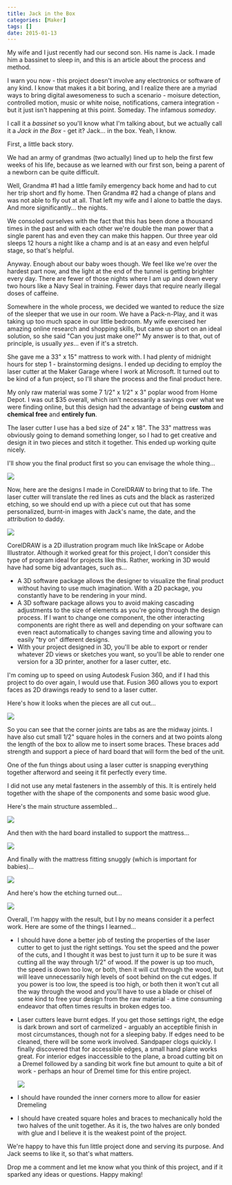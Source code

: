 ```yaml
---
title: Jack in the Box
categories: [Maker]
tags: []
date: 2015-01-13
---
```


My wife and I just recently had our second son. His name is Jack. I made him a bassinet to sleep in, and this is an article about the process and method.


I warn you now - this project doesn't involve any electronics or software of any kind. I know that makes it a bit boring, and I realize there are a myriad ways to bring digital awesomeness to such a scenario - moisure detection, controlled motion, music or white noise, notifications, camera integration - but it just isn't happening at this point. Someday. The infamous _someday_.

I call it a _bassinet_ so you'll know what I'm talking about, but we actually call it a _Jack in the Box_ - get it? Jack... in the box. Yeah, I know.

First, a little back story.

We had an army of grandmas (two actually) lined up to help the first few weeks of his life, because as we learned with our first son, being a parent of a newborn can be quite difficult.

Well, Grandma #1 had a little family emergency back home and had to cut her trip short and fly home. Then Grandma #2 had a change of plans and was not able to fly out at all. That left my wife and I alone to battle the days. And more significantly... the nights.

We consoled ourselves with the fact that this has been done a thousand times in the past and with each other we're double the man power that a single parent has and even they can make this happen. Our three year old sleeps 12 hours a night like a champ and is at an easy and even helpful stage, so that's helpful.

Anyway. Enough about our baby woes though. We feel like we're over the hardest part now, and the light at the end of the tunnel is getting brighter every day. There are fewer of those nights where I am up and down every two hours like a Navy Seal in training. Fewer days that require nearly illegal doses of caffeine.

Somewhere in the whole process, we decided we wanted to reduce the size of the sleeper that we use in our room. We have a Pack-n-Play, and it was taking up too much space in our little bedroom. My wife exercised her amazing online research and shopping skills, but came up short on an ideal solution, so she said "Can you just make one?" My answer is to that, out of principle, is usually _yes_... even if it's a stretch.

She gave me a 33" x 15" mattress to work with. I had plenty of midnight hours for step 1 - brainstorming designs. I ended up deciding to employ the laser cutter at the Maker Garage where I work at Microsoft. It turned out to be kind of a fun project, so I'll share the process and the final product here.

My only raw material was some 7 1/2" x 1/2" x 3" poplar wood from Home Depot. I was out $35 overall, which isn't necessarily a savings over what we were finding online, but this design had the advantage of being **custom** and **chemical free** and **entirely fun**.

The laser cutter I use has a bed size of 24" x 18". The 33" mattress was obviously going to demand something longer, so I had to get creative and design it in two pieces and stitch it together. This ended up working quite nicely.

I'll show you the final product first so you can envisage the whole thing...

![](/files/jack_01.jpg)

Now, here are the designs I made in CorelDRAW to bring that to life. The laser cutter will translate the red lines as cuts and the black as rasterized etching, so we should end up with a piece cut out that has some personalized, burnt-in images with Jack's name, the date, and the attribution to daddy.

![](/files/jack_02.png)

<aside>
CorelDRAW is a 2D illustration program much like InkScape or Adobe Illustrator. Although it worked great for this project, I don't consider this type of program ideal for projects like this. Rather, working in 3D would have had some big advantages, such as...

*   A 3D software package allows the designer to visualize the final product without having to use much imagination. With a 2D package, you constantly have to be rendering in your mind.
*   A 3D software package allows you to avoid making cascading adjustments to the size of elements as you're going through the design process. If I want to change one component, the other interacting components are right there as well and depending on your software can even react automatically to changes saving time and allowing you to easily "try on" different designs.
*   With your project designed in 3D, you'll be able to export or render whatever 2D views or sketches you want, so you'll be able to render one version for a 3D printer, another for a laser cutter, etc.

I'm coming up to speed on using Autodesk Fusion 360, and if I had this project to do over again, I would use that. Fusion 360 allows you to export faces as 2D drawings ready to send to a laser cutter.
</aside>

Here's how it looks when the pieces are all cut out...

![](/files/jack_03.png)

So you can see that the corner joints are tabs as are the midway joints. I have also cut small 1/2" square holes in the corners and at two points along the length of the box to allow me to insert some braces. These braces add strength and support a piece of hard board that will form the bed of the unit.

One of the fun things about using a laser cutter is snapping everything together afterword and seeing it fit perfectly every time.

I did not use any metal fasteners in the assembly of this. It is entirely held together with the shape of the components and some basic wood glue.

Here's the main structure assembled...

![](/files/jack_04.png)

And then with the hard board installed to support the mattress...

![](/files/jack_05.png)

And finally with the mattress fitting snuggly (which is important for babies)...

![](/files/jack_06.png)

And here's how the etching turned out...

![](/files/jack_07.png)

Overall, I'm happy with the result, but I by no means consider it a perfect work. Here are some of the things I learned...

*   I should have done a better job of testing the properties of the laser cutter to get to just the right settings. You set the speed and the power of the cuts, and I thought it was best to just turn it up to be sure it was cutting all the way through 1/2" of wood. If the power is up too much, the speed is down too low, or both, then it will cut through the wood, but will leave unnecessarily high levels of soot behind on the cut edges. If you power is too low, the speed is too high, or both then it won't cut all the way through the wood and you'll have to use a blade or chisel of some kind to free your design from the raw material - a time consuming endeavor that often times results in broken edges too.
*   Laser cutters leave burnt edges. If you get those settings right, the edge is dark brown and sort of carmelized - arguably an acceptible finish in most circumstances, though not for a sleeping baby. If edges need to be cleaned, there will be some work involved. Sandpaper clogs quickly. I finally discovered that for accessible edges, a small hand plane works great. For interior edges inaccessible to the plane, a broad cutting bit on a Dremel followed by a sanding bit work fine but amount to quite a bit of work - perhaps an hour of Dremel time for this entire project.

	![](/files/jack_08.png)
*   I should have rounded the inner corners more to allow for easier Dremeling
*   I should have created square holes and braces to mechanically hold the two halves of the unit together. As it is, the two halves are only bonded with glue and I believe it is the weakest point of the project.

We're happy to have this fun little project done and serving its purpose. And Jack seems to like it, so that's what matters.

Drop me a comment and let me know what you think of this project, and if it sparked any ideas or questions. Happy making!